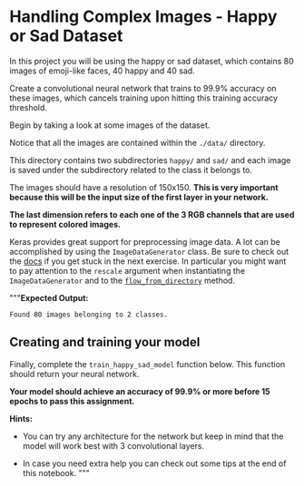 # Handling Complex Images - Happy or Sad Dataset


In this project you will be using the happy or sad dataset, which contains 80 images of emoji-like faces, 40 happy and 40 sad.

Create a convolutional neural network that trains to 99.9% accuracy on these images,  which cancels training upon hitting this training accuracy threshold.

Begin by taking a look at some images of the dataset.

Notice that all the images are contained within the `./data/` directory.

This directory contains two subdirectories `happy/` and `sad/` and each image is saved under the subdirectory related to the class it belongs to.

The images should have a resolution of 150x150. **This is very important because this will be the input size of the first layer in your network.**

**The last dimension refers to each one of the 3 RGB channels that are used to represent colored images.**

Keras provides great support for preprocessing image data. A lot can be accomplished by using the `ImageDataGenerator` class. Be sure to check out the [docs](https://www.tensorflow.org/api_docs/python/tf/keras/preprocessing/image/ImageDataGenerator) if you get stuck in the next exercise. In particular you might want to pay attention to the `rescale` argument when instantiating the `ImageDataGenerator` and to the [`flow_from_directory`](https://www.tensorflow.org/api_docs/python/tf/keras/preprocessing/image/ImageDataGenerator#flow_from_directory) method.

"""**Expected Output:**
```
Found 80 images belonging to 2 classes.
```

## Creating and training your model

Finally, complete the `train_happy_sad_model` function below. This function should return your  neural network.

**Your model should achieve an accuracy of 99.9% or more before 15 epochs to pass this assignment.**

**Hints:**
- You can try any architecture for the network but keep in mind that the model will work best with 3 convolutional layers.


- In case you need extra help you can check out some tips at the end of this notebook.
"""
